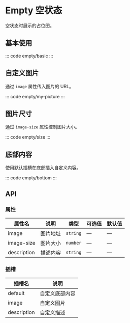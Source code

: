 <script setup>
  import basic from 'exam/empty/basic.vue'
  import myPicture from 'exam/empty/my-picture.vue'
  import size from 'exam/empty/size.vue'
  import bottom from 'exam/empty/bottom.vue'
</script>

# Empty 空状态

空状态时展示的占位图。

## 基本使用

::: code empty/basic
<basic></basic>
:::

## 自定义图片

通过 `image` 属性传入图片的 URL。

::: code empty/my-picture
<myPicture></myPicture>
:::

## 图片尺寸

通过 `image-size` 属性控制图片大小。

::: code empty/size
<size></size>
:::

## 底部内容

使用默认插槽在底部插入自定义内容。

::: code empty/bottom
<bottom></bottom>
:::

## API

### 属性

| 属性名      | 说明     | 类型     | 可选值 | 默认值 |
| ----------- | -------- | -------- | ------ | ------ |
| image       | 图片地址 | `string` | —      | —      |
| image-size  | 图片大小 | `number` | —      | —      |
| description | 描述内容 | `string` | —      | —      |

### 插槽

| 插槽名      | 说明           |
| ----------- | -------------- |
| default     | 自定义底部内容 |
| image       | 自定义图片     |
| description | 自定义描述     |
